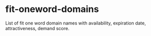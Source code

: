 # fit-oneword-domains
List of fit one word domain names with availability, expiration date, attractiveness, demand score.
